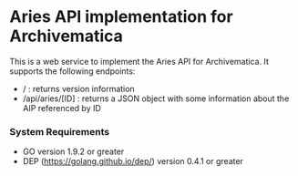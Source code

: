 # Aries API implementation for Archivematica

This is a web service to implement the Aries API for Archivematica.
It supports the following endpoints:

* / : returns version information
* /api/aries/[ID] : returns a JSON object with some information about the AIP referenced by ID

### System Requirements

* GO version 1.9.2 or greater
* DEP (https://golang.github.io/dep/) version 0.4.1 or greater
